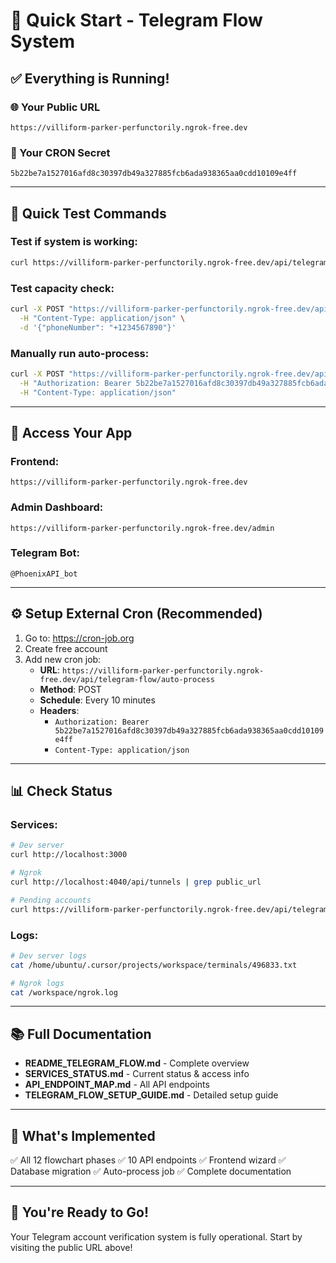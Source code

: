 # 🚀 Quick Start - Telegram Flow System

## ✅ Everything is Running!

### 🌐 Your Public URL
```
https://villiform-parker-perfunctorily.ngrok-free.dev
```

### 🔑 Your CRON Secret
```
5b22be7a1527016afd8c30397db49a327885fcb6ada938365aa0cdd10109e4ff
```

---

## 🧪 Quick Test Commands

### Test if system is working:
```bash
curl https://villiform-parker-perfunctorily.ngrok-free.dev/api/telegram-flow/pending-list
```

### Test capacity check:
```bash
curl -X POST "https://villiform-parker-perfunctorily.ngrok-free.dev/api/telegram-flow/check-capacity" \
  -H "Content-Type: application/json" \
  -d '{"phoneNumber": "+1234567890"}'
```

### Manually run auto-process:
```bash
curl -X POST "https://villiform-parker-perfunctorily.ngrok-free.dev/api/telegram-flow/auto-process" \
  -H "Authorization: Bearer 5b22be7a1527016afd8c30397db49a327885fcb6ada938365aa0cdd10109e4ff" \
  -H "Content-Type: application/json"
```

---

## 📱 Access Your App

### Frontend:
```
https://villiform-parker-perfunctorily.ngrok-free.dev
```

### Admin Dashboard:
```
https://villiform-parker-perfunctorily.ngrok-free.dev/admin
```

### Telegram Bot:
```
@PhoenixAPI_bot
```

---

## ⚙️ Setup External Cron (Recommended)

1. Go to: https://cron-job.org
2. Create free account
3. Add new cron job:
   - **URL**: `https://villiform-parker-perfunctorily.ngrok-free.dev/api/telegram-flow/auto-process`
   - **Method**: POST
   - **Schedule**: Every 10 minutes
   - **Headers**:
     - `Authorization: Bearer 5b22be7a1527016afd8c30397db49a327885fcb6ada938365aa0cdd10109e4ff`
     - `Content-Type: application/json`

---

## 📊 Check Status

### Services:
```bash
# Dev server
curl http://localhost:3000

# Ngrok
curl http://localhost:4040/api/tunnels | grep public_url

# Pending accounts
curl https://villiform-parker-perfunctorily.ngrok-free.dev/api/telegram-flow/pending-list
```

### Logs:
```bash
# Dev server logs
cat /home/ubuntu/.cursor/projects/workspace/terminals/496833.txt

# Ngrok logs
cat /workspace/ngrok.log
```

---

## 📚 Full Documentation

- **README_TELEGRAM_FLOW.md** - Complete overview
- **SERVICES_STATUS.md** - Current status & access info
- **API_ENDPOINT_MAP.md** - All API endpoints
- **TELEGRAM_FLOW_SETUP_GUIDE.md** - Detailed setup guide

---

## 🎯 What's Implemented

✅ All 12 flowchart phases
✅ 10 API endpoints
✅ Frontend wizard
✅ Database migration
✅ Auto-process job
✅ Complete documentation

---

## 🎉 You're Ready to Go!

Your Telegram account verification system is fully operational. Start by visiting the public URL above!
